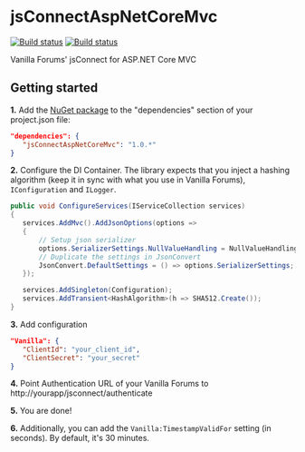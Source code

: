 # jsConnectAspNetCoreMvc
[![Build status](https://ci.appveyor.com/api/projects/status/2pd8rmd5kaico1au?svg=true)](https://ci.appveyor.com/project/petrsvihlik/jsconnectaspnetcoremvc)
[![Build status](https://img.shields.io/nuget/v/jsConnectAspNetCoreMvc.svg)](https://www.nuget.org/packages/jsConnectAspNetCoreMvc/)



Vanilla Forums' jsConnect for ASP.NET Core MVC

## Getting started

**1.** Add the [NuGet package](https://www.nuget.org/packages/jsConnectAspNetCoreMvc/) to the "dependencies" section of your project.json file:
```json
"dependencies": { 
   "jsConnectAspNetCoreMvc": "1.0.*" 
}
```

**2.** Configure the DI Container. The library expects that you inject a hashing algorithm (keep it in sync with what you use in Vanilla Forums), `IConfiguration` and `ILogger`.

```csharp
public void ConfigureServices(IServiceCollection services)
{
   services.AddMvc().AddJsonOptions(options =>
   {
	   // Setup json serializer
	   options.SerializerSettings.NullValueHandling = NullValueHandling.Ignore;
	   // Duplicate the settings in JsonConvert
	   JsonConvert.DefaultSettings = () => options.SerializerSettings;
   });

   services.AddSingleton(Configuration);
   services.AddTransient<HashAlgorithm>(h => SHA512.Create());
}
```

**3.** Add configuration
```json
"Vanilla": {
   "ClientId": "your_client_id",
   "ClientSecret": "your_secret"
}
```
**4.** Point Authentication URL of your Vanilla Forums to http://yourapp/jsconnect/authenticate

**5.** You are done!

**6.** Additionally, you can add the `Vanilla:TimestampValidFor` setting (in seconds). By default, it's 30 minutes.
